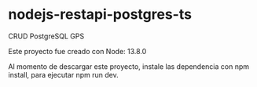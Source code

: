 # nodejs-restapi-postgres-ts
CRUD PostgreSQL GPS

Este proyecto fue creado con Node: 13.8.0

Al momento de descargar este proyecto, instale las dependencia con npm install, para ejecutar npm run dev.
